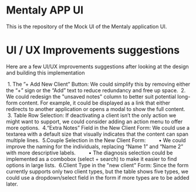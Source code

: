 # Mentaly APP UI

This is the repository of the Mock UI of the Mentaly application UI.

# UI / UX Improvements suggestions

Here are a few UI/UX improvements suggestions after looking at the design and building this implementation

 1. The ”+ Add New Client” Button: We could simplify this by removing either the “+” sign or the “Add” text to reduce redundancy and free up space.
 2. We could redesign the "unsaved notes" column to better suit potential long-form content. For example, it could be displayed as a link that either redirects to another application or opens a modal to show the full content.
 3. Table Row Selection: If deactivating a client isn’t the only action we might want to support, we could consider adding an action menu to offer more options.
 4.“Extra Notes” Field in the New Client Form: We could use a textarea with a default size that visually indicates that the content can span multiple lines.
 5.Couple Selection in the New Client Form:
        • We could improve the naming for the individuals, replacing “Name 1” and “Name 2” with more descriptive labels.
        • The diagnosis selection could be implemented as a combobox (select + search) to make it easier to find options in large lists.
 6.Client Type in the "new client" Form: Since the form currently supports only two client types, but the table shows five types, we could use a dropdown/select field in the form if more types are to be added later.
